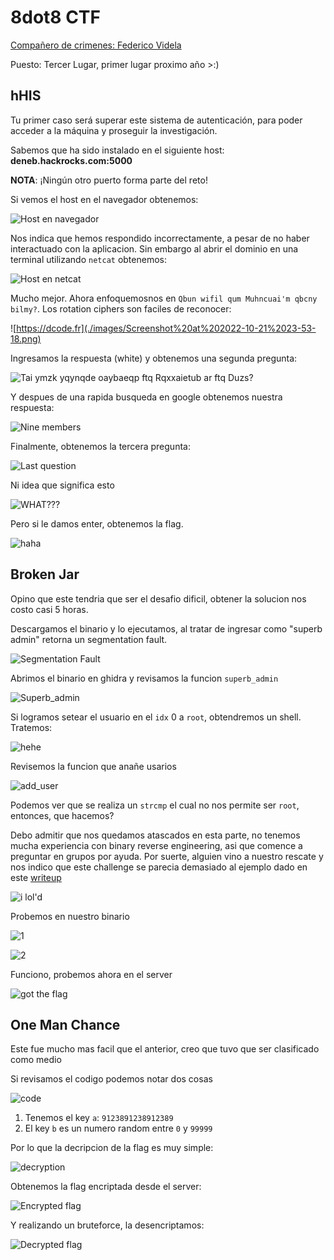 # 8dot8 CTF

[Compañero de crimenes: Federico Videla](https://github.com/acidobinario)

Puesto: Tercer Lugar, primer lugar proximo año >:)

## hHIS

Tu primer caso será superar este sistema de autenticación, para poder acceder a la máquina y proseguir la investigación.

Sabemos que ha sido instalado en el siguiente host: **deneb.hackrocks.com:5000**

**NOTA**: ¡Ningún otro puerto forma parte del reto!

Si vemos el host en el navegador obtenemos:

![Host en navegador](./images/Screenshot%20at%202022-10-21%2023-40-20.png)

Nos indica que hemos respondido incorrectamente, a pesar de no haber interactuado con la aplicacion. Sin embargo al abrir el dominio en una terminal utilizando `netcat` obtenemos:

![Host en netcat](./images/Screenshot%20at%202022-10-21%2023-44-44.png)

Mucho mejor. Ahora enfoquemosnos en `Qbun wifil qum Muhncuai'm qbcny bilmy?`. Los rotation ciphers son faciles de reconocer:

![https://dcode.fr](./images/Screenshot%20at%202022-10-21%2023-53-18.png)

Ingresamos la respuesta (white) y obtenemos una segunda pregunta:

![Tai ymzk yqynqde oaybaeqp ftq Rqxxaietub ar ftq Duzs?](./images/Screenshot%20at%202022-10-21%2023-55-35.png)

Y despues de una rapida busqueda en google obtenemos nuestra respuesta:

![Nine members](./images/Screenshot%20at%202022-10-22%2000-05-01.png)

Finalmente, obtenemos la tercera pregunta:

![Last question](./images/Screenshot%20at%202022-10-22%2000-07-30.png)

Ni idea que significa esto

![WHAT???](./images/Screenshot%20at%202022-10-22%2000-10-37.png)

Pero si le damos enter, obtenemos la flag.

![haha](./images/Screenshot%20at%202022-10-22%2000-13-08.png)

## Broken Jar

Opino que este tendria que ser el desafio dificil, obtener la solucion nos costo casi 5 horas.

Descargamos el binario y lo ejecutamos, al tratar de ingresar como "superb admin" retorna un segmentation fault.

![Segmentation Fault](./images/Screenshot%20at%202022-10-22%2000-23-55.png)

Abrimos el binario en ghidra y revisamos la funcion `superb_admin`

![Superb_admin](./images/wd8yj6.png)

Si logramos setear el usuario en el `idx` 0 a `root`, obtendremos un shell. Tratemos:

![hehe](./images/Screenshot%20at%202022-10-22%2000-34-31.png)

Revisemos la funcion que anañe usarios

![add_user](./images/dwqmib.png)

Podemos ver que se realiza un `strcmp` el cual no nos permite ser `root`, entonces, que hacemos?

Debo admitir que nos quedamos atascados en esta parte, no tenemos mucha experiencia con binary reverse engineering, asi que comence a preguntar en grupos por ayuda. Por suerte, alguien vino a nuestro rescate y nos indico que este challenge se parecia demasiado al ejemplo dado en este [writeup](https://infosecwriteups.com/arming-the-use-after-free-bc174a26c5f4)

![i lol'd](./images/Screenshot%20at%202022-10-22%2000-53-20.png)

Probemos en nuestro binario

![1](./images/Screenshot%20at%202022-10-22%2000-58-44.png)

![2](./images/Screenshot%20at%202022-10-22%2000-59-42.png)

Funciono, probemos ahora en el server

![got the flag](./images/Screenshot%20at%202022-10-22%2001-04-05.png)

## One Man Chance

Este fue mucho mas facil que el anterior, creo que tuvo que ser clasificado como medio

Si revisamos el codigo podemos notar dos cosas

![code](./images/Screenshot%20at%202022-10-22%2001-20-24.png)

1. Tenemos el key `a`: `9123891238912389`
2. El key `b` es un numero random entre `0` y `99999`

Por lo que la decripcion de la flag es muy simple:

![decryption](./images/Screenshot%20at%202022-10-22%2001-25-27.png)

Obtenemos la flag encriptada desde el server:

![Encrypted flag](./images/Screenshot%20at%202022-10-22%2001-27-41.png)

Y realizando un bruteforce, la desencriptamos:

![Decrypted flag](./images/Screenshot%20at%202022-10-22%2001-29-43.png)
